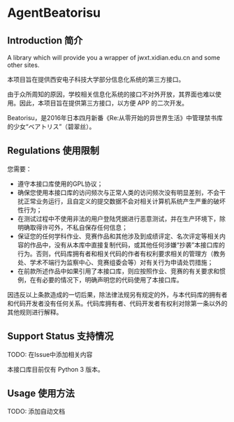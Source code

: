 # AgentBeatorisu

## Introduction 简介

A library which will provide you a wrapper of jwxt.xidian.edu.cn and some other sites.

本项目旨在提供西安电子科技大学部分信息化系统的第三方接口。

由于众所周知的原因，学校相关信息化系统的接口不对外开放，其界面也难以使用。因此，本项目旨在提供第三方接口，以方便 APP 的二次开发。

Beatorisu，是2016年日本四月新番《Re:从零开始的异世界生活》中管理禁书库的少女“ベアトリス”（碧翠丝）。

## Regulations 使用限制

您需要：

* 遵守本接口库使用的GPL协议；
* 确保您使用本接口库的访问频次与正常人类的访问频次没有明显差别，不会干扰正常业务运行，且自定义的提交数据不会对相关计算机系统产生严重的破坏性行为；
* 在测试过程中不使用非法的用户登陆凭据进行恶意测试，并在生产环境下，除明确取得许可外，不私自保存任何信息；
* 保证您的任何学科作业、竞赛作品和其他涉及到成绩评定、名次评定等相关内容的作品中，没有从本库中直接复制代码，或其他任何涉嫌“抄袭”本接口库的行为。否则，代码库拥有者和相关代码的作者有权利要求相关的管理方（教务处、学术不端行为监察中心、竞赛组委会等）对有关行为申请处罚措施；
* 在前款所述作品中如果引用了本接口库，则应按照作业、竞赛的有关要求和惯例，在有必要的情况下，明确声明您的代码使用了本接口库。

因违反以上条款造成的一切后果，除法律法规另有规定的外，与本代码库的拥有者和代码开发者没有任何关系。代码库拥有者、代码开发者有权利对除第一条以外的其他规则进行解释。

## Support Status 支持情况

TODO: 在Issue中添加相关内容

本接口库目前仅有 Python 3 版本。

## Usage 使用方法

TODO: 添加自动文档
